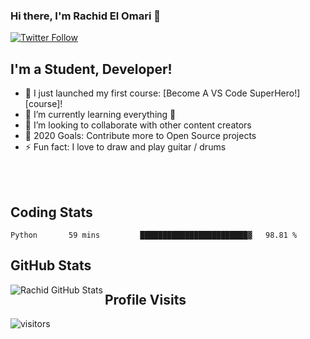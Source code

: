 ### Hi there, I'm Rachid El Omari 👋
[![Twitter Follow](https://img.shields.io/twitter/follow/codeSTACKr?color=1DA1F2&logo=twitter&style=for-the-badge)](https://twitter.com/intent/follow?original_referer=https%3A%2F%2Fgithub.com%2FcodeSTACKr&screen_name=codeSTACKr)

## I'm a Student,  Developer!

- 🔭 I just launched my first course: [Become A VS Code SuperHero!][course]!
- 🌱 I’m currently learning everything 🤣
- 👯 I’m looking to collaborate with other content creators
- 🥅 2020 Goals: Contribute more to Open Source projects
- ⚡ Fun fact: I love to draw and play guitar / drums



<br />
<br />

## Coding Stats
<!--START_SECTION:waka-->
```
Python       59 mins         ████████████████████████▓   98.81 % 

```
<!--END_SECTION:waka-->

## GitHub Stats
  <img align="left" alt="Rachid GitHub Stats" src="https://github-readme-stats.codestackr.vercel.app/api?username=elomarirachid&theme=tokyonight&show_icons=true&hide_border=true" />



## Profile Visits
![visitors](https://visitor-badge.glitch.me/badge?page_id=elomarirachid.elomarirachid)




